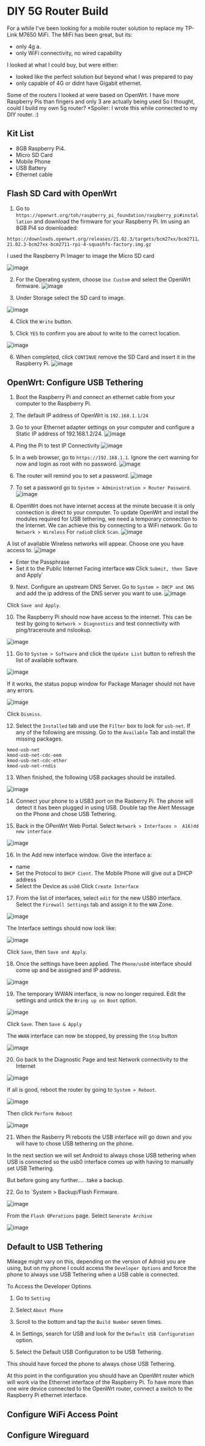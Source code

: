 # DIY 5G Router Build
For a while I've been looking for a mobile router solution to replace my TP-Link M7650 MiFi. The MiFi has been great, but its:
- only 4g a.
- only WiFi connectivity, no wired capability

I looked at what I could buy, but were either:
- looked like the perfect solution but beyond what I was prepared to pay
- only capable of 4G or didnt have Gigabit ethernet.

Some of the routers I looked at were based on OpenWrt. 
I have more Raspberry Pis than fingers and only 3 are actually being used
So I thought, could I build my own 5g router?
*Spoiler:  I wrote this while connected to  my DIY router. :)

## Kit List
- 8GB Raspberry Pi4.
- Micro SD Card
- Mobile Phone 
- USB Battery 
- Ethernet cable


## Flash SD Card with OpenWrt
1) Go to `https://openwrt.org/toh/raspberry_pi_foundation/raspberry_pi#installation` and download the firmware for your Raspberry Pi.  Im using an 8GB Pi4 so downloaded:
```
https://downloads.openwrt.org/releases/21.02.3/targets/bcm27xx/bcm2711/openwrt-21.02.3-bcm27xx-bcm2711-rpi-4-squashfs-factory.img.gz
```

I used the Raspberry Pi Imager to image the Micro SD card

![image](https://user-images.githubusercontent.com/53142047/185110492-a9c4ff2f-e593-419c-aa79-117b38f42d5b.png)

2) For the Operating system, choose `Use Custom` and select the OpenWrt firmware.
![image](https://user-images.githubusercontent.com/53142047/185111932-c69b6eab-88e3-4456-bc91-f9d0d829726f.png)

3) Under Storage select the SD card to image.

![image](https://user-images.githubusercontent.com/53142047/185112494-19edbebc-2898-4e10-8b91-6da691d93e26.png)

4) Click the `Write` button.

5) Click `YES` to confirm you are about to write to the correct location.

![image](https://user-images.githubusercontent.com/53142047/185113070-a340ac91-37dc-4b82-b27a-8c9341ec7ed3.png)

6) When completed, click `CONTINUE` remove the SD Card and insert it in the Raspberry Pi.
![image](https://user-images.githubusercontent.com/53142047/185113760-b779b663-fd75-41b5-a802-87959fbbeab4.png)


## OpenWrt: Configure USB Tethering
1) Boot the Raspberry Pi and connect an ethernet cable from your computer to the Raspberry Pi.

2) The default IP address of OpenWrt is `192.168.1.1/24`

3) Go to your Ethernet adapter settings on your computer and configure a Static IP address of 192.168.1.2/24.
![image](https://user-images.githubusercontent.com/53142047/185200972-3ba9abb2-1d62-462b-ba78-b49698b9e438.png)

4) Ping the Pi to test IP Connectivity
![image](https://user-images.githubusercontent.com/53142047/185201340-5297f2d9-5047-4506-9da1-e212ea99fede.png)

5) In a web browser, go to `https://192.168.1.1`.  Ignore the cert warning for now and login as root with no password.
![image](https://user-images.githubusercontent.com/53142047/185201920-dae5c8a5-623f-4f7e-b538-306997c5d080.png)

6) The router will remind you to set a password.
![image](https://user-images.githubusercontent.com/53142047/185202069-3e98e55b-3414-4db1-803d-9aea8b03bbed.png)

7) To set a password go to  `System > Administration > Router Password`.
![image](https://user-images.githubusercontent.com/53142047/185202411-958fa7f5-178b-42b5-9f6a-09bc0487f6e9.png)

8) OpenWrt does not have internet access at the minute becuase it is only connection is direct to your computer. To update OpenWrt and install the modules required for USB tethering, we need a temporary connection to the Internet.  We can achieve this by connecting to a WiFi network. Go to  `Network > Wireless` For `radio0` click `Scan`.
![image](https://user-images.githubusercontent.com/53142047/185203426-962b4cff-e88a-4734-99ae-e468b0a0ba39.png)

A list of available Wireless networks will appear. Choose one you have access to.
![image](https://user-images.githubusercontent.com/53142047/185204384-ec30e068-a3a2-4d02-98b4-df0151f73379.png)
- Enter the Passphrase
- Set it to the  Public Internet Facing interface `WAN`
Click `Submit, then `Save and Apply`

9) Next. Configure an upstream DNS Server. Go to  `System > DHCP and DNS` and add the ip address of the  DNS server you want to use.
![image](https://user-images.githubusercontent.com/53142047/185206305-6e9a9adb-3f30-4ca7-864e-f5dd6f7c01eb.png)

Click `Save and Apply`.

10) The Raspberry Pi should now have access to the internet. This can be test by going to  `Network > Diagnostics` and test connectivity with ping/traceroute and nslookup.

![image](https://user-images.githubusercontent.com/53142047/185206998-6d52899f-1b09-46d4-9fb6-7936fe22df0d.png)

11) Go to `System > Software` and click the `Update List` button to refresh the  list of available software.

![image](https://user-images.githubusercontent.com/53142047/185207498-ac461110-5e47-4cb6-8eaf-a3de325ed5b5.png)

If it works, the status popup window for Package Manager should not have any errors.

![image](https://user-images.githubusercontent.com/53142047/185207756-850d224e-0fa9-4e1a-84dd-a488ef6ee37f.png)

Click `Dismiss`.

12) Select the `Installed` tab and use the `Filter` box to look for `usb-net`.  If any of the following are missing. Go to the `Available` Tab and install the missing packages.
```
kmod-usb-net
kmod-usb-net-cdc-eem
kmod-usb-net-cdc-ether
kmod-usb-net-rndis
```

13) When finished, the following USB packages should be installed.

![image](https://user-images.githubusercontent.com/53142047/185208986-e916a6e6-585c-4c81-ac5f-472c3e21e022.png)

14) Connect your phone to a USB3 port on the Rasberry Pi. 
The phone will detect it has been plugged in using USB.  Double tap the Alert Message on the Phone and chose USB Tethering.

15) Back in the OPenWrt Web Portal. Select `Network > Interfaces >  A16)dd new interface`

![image](https://user-images.githubusercontent.com/53142047/185210376-a1f77189-7b95-45d7-a0d4-150208b924d9.png)

16) In the Add new interface window. Give the interface a:
- name
- Set the  Protocol to `DHCP Cient`. The Mobile Phone will give out a DHCP address
- Select the  Device as `usb0`
Click `Create Interface`

17) From the list of interfaces, select `edit` for the  new USB0  interface. Select the `Firewall Settings` tab and assign it to the `WAN` Zone.

![image](https://user-images.githubusercontent.com/53142047/185211677-209319db-6917-4f8d-b65f-46fa7504f4e9.png)

The Interface settings should now look like:

![image](https://user-images.githubusercontent.com/53142047/185212438-61daba0f-fec1-4e20-995a-87a3c22bbb02.png)


Click `Save`, then `Save and Apply`.

18) Once the settings have been applied.  The `Phone/usb0` interface should come up and be assigned and IP address.

![image](https://user-images.githubusercontent.com/53142047/185212819-153e941e-b6f7-475b-9237-f7009fc098a3.png)

19) The temporary WWAN interface, is now no longer required. Edit the settings and untick the `Bring up on Boot` option.

![image](https://user-images.githubusercontent.com/53142047/185213149-d42547cc-95a8-4b89-b130-4c184deb5174.png)

Click `Save`. Then `Save & Apply`

The `WWAN` interface can now be stopped, by pressing the `Stop` button

![image](https://user-images.githubusercontent.com/53142047/185213503-d8795677-0705-4f29-8414-4607c5ad4dd4.png)

20) Go back to the Diagnostic Page and test Network connectivity to the Internet

![image](https://user-images.githubusercontent.com/53142047/185214200-fa1fb6a7-f12e-45d2-9284-b070770d03e1.png)

If all is good, reboot the router by going to  `System > Reboot`.

![image](https://user-images.githubusercontent.com/53142047/185214451-7a2fea45-fcf4-45b9-abae-cfee0983ba6e.png)

Then click `Perform Reboot`

![image](https://user-images.githubusercontent.com/53142047/185214601-a52e90bd-708e-4a2f-9a6c-8188fa7ae324.png)

21) When the Rasberry Pi reboots the USB interface will go down and you will have to  chose USB tethering on the phone.

In the next section we will set Android to always chose USB tethering when USB is connected so the usb0 interface comes up with having to manually set USB Tethering.

But before going any further.... .take a backup.

22) Go to `System > Backup/Flash Firmware.

![image](https://user-images.githubusercontent.com/53142047/185215565-e149a3cd-bab6-45d1-984e-1b89c4543a44.png)

From the `Flash OPerations` page. Select `Generate Archive` 

![image](https://user-images.githubusercontent.com/53142047/185215965-b0521154-53f5-4629-9752-6bc3df7a0346.png)


## Default to USB Tethering 
Mileage might vary on this, depending on the version of Adroid you are using, but on my phone I could access the `Developer Options` and  force the phone to always use USB Tethering when a USB cable is connected.

To Access the Developer Options
1) Go to `Setting`

2) Select `About Phone`

3) Scroll to the bottom and tap the `Build Number` seven times.

4) In Settings, search for USB and look for the `Default USB Configuration` option. 

5) Select the  Default USB Configuration to be  USB Tethering.

This should have forced the phone to always chose USB Tethering.

At this point in the configuration you  should have an OpenWrt router which will work via the Ethernet interface of the  Raspberry Pi.  To  have more than one wire device  connected to the OpenWrt router, connect a switch to the Raspberry Pi ethernet interface.

## Configure WiFi Access Point

## Configure Wireguard
